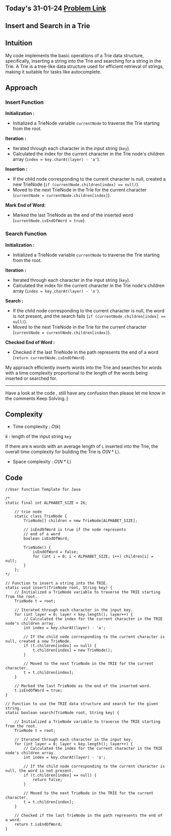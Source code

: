 ## Today's 31-01-24 [Problem Link](https://www.geeksforgeeks.org/problems/trie-insert-and-search0651/1)
## Insert and Search in a Trie

## Intuition

My code implements the basic operations of a Trie data structure, specifically, inserting a string into the Trie and searching for a string in the Trie. A Trie is a tree-like data structure used for efficient retrieval of strings, making it suitable for tasks like autocomplete.


## Approach

### Insert Function

**Initialization :**
- Initialized a TrieNode variable `currentNode` to traverse the Trie starting from the root.
    
**Iteration :**
- Iterated through each character in the input string (`key`).
- Calculated the index for the current character in the Trie node's children array (`index = key.charAt(layer) - 'a'`).
    
**Insertion :**
- If the child node corresponding to the current character is null, created a new TrieNode (`if (currentNode.children[index] == null)`).
- Moved to the next TrieNode in the Trie for the current character (`currentNode = currentNode.children[index]`).

**Mark End of Word:**
- Marked the last TrieNode as the end of the inserted word (`currentNode.isEndOfWord = true`).

### Search Function

**Initialization :**
- Initialized a TrieNode variable `currentNode` to traverse the Trie starting from the root.

**Iteration :**
- Iterated through each character in the input string (`key`).
- Calculated the index for the current character in the Trie node's children array (`index = key.charAt(layer) - 'a'`).
    
**Search :**
- If the child node corresponding to the current character is null, the word is not present, and the search fails (`if (currentNode.children[index] == null)`).
- Moved to the next TrieNode in the Trie for the current character (`currentNode = currentNode.children[index]`).

**Checked End of Word :**
- Checked if the last TrieNode in the path represents the end of a word (`return currentNode.isEndOfWord`).

My approach efficiently inserts words into the Trie and searches for words with a time complexity proportional to the length of the words being inserted or searched for.

---
Have a look at the code , still have any confusion then please let me know in the comments
Keep Solving.:)

## Complexity
- Time complexity : $O(k)$
<!-- Add your time complexity here, e.g. $$O())$$ -->
$k$ :  length of the input string `key`

If there are `N` words with an average length of `L` inserted into the Trie, the overall time complexity for building the Trie is $O(N * L)$.

- Space complexity : $O(N*L)$
<!-- Add your space complexity here, e.g. $$O(n)$$ -->

## Code 
```
//User function Template for Java

/*
static final int ALPHABET_SIZE = 26;

    // trie node
    static class TrieNode {
        TrieNode[] children = new TrieNode[ALPHABET_SIZE];

        // isEndOfWord is true if the node represents
        // end of a word
        boolean isEndOfWord;

        TrieNode() {
            isEndOfWord = false;
            for (int i = 0; i < ALPHABET_SIZE; i++) children[i] = null;
        }
    };
*/

// Function to insert a string into the TRIE.
static void insert(TrieNode root, String key) {
    // Initialized a TrieNode variable to traverse the TRIE starting from the root.
    TrieNode t = root;

    // Iterated through each character in the input key.
    for (int layer = 0; layer < key.length(); layer++) {
        // Calculated the index for the current character in the TRIE node's children array.
        int index = key.charAt(layer) - 'a';

        // If the child node corresponding to the current character is null, created a new TrieNode.
        if (t.children[index] == null) {
            t.children[index] = new TrieNode();
        }

        // Moved to the next TrieNode in the TRIE for the current character.
        t = t.children[index];
    }

    // Marked the last TrieNode as the end of the inserted word.
    t.isEndOfWord = true;
}

// Function to use the TRIE data structure and search for the given string.
static boolean search(TrieNode root, String key) {
    
    // Initialized a TrieNode variable to traverse the TRIE starting from the root.
    TrieNode t = root;

    // Iterated through each character in the input key.
    for (int layer = 0; layer < key.length(); layer++) {
        // Calculated the index for the current character in the TRIE node's children array.
        int index = key.charAt(layer) - 'a';

        // If the child node corresponding to the current character is null, the word is not present.
        if (t.children[index] == null) {
            return false;
        }

        // Moved to the next TrieNode in the TRIE for the current character.
        t = t.children[index];
    }

    // Checked if the last TrieNode in the path represents the end of a word.
    return t.isEndOfWord;
}
```

